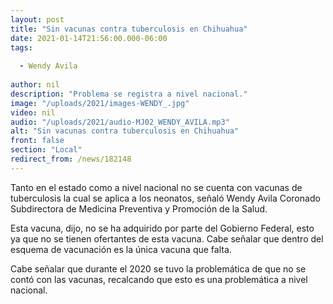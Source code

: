 ```yaml
---
layout: post
title: "Sin vacunas contra tuberculosis en Chihuahua"
date: 2021-01-14T21:56:00.000-06:00
tags:
  
  - Wendy Avila
  
author: nil
description: "Problema se registra a nivel nacional."
image: "/uploads/2021/images-WENDY_.jpg"
video: nil
audio: "/uploads/2021/audio-MJ02_WENDY_AVILA.mp3"
alt: "Sin vacunas contra tuberculosis en Chihuahua"
front: false
section: "Local"
redirect_from: /news/182148
---
```


Tanto en el estado como a nivel nacional no se cuenta con vacunas de tuberculosis la cual se aplica a los neonatos, señaló Wendy Avila Coronado Subdirectora de Medicina Preventiva y Promoción de la Salud.

Esta vacuna, dijo, no se ha adquirido por parte del Gobierno Federal, esto ya que no se tienen ofertantes de esta vacuna. Cabe señalar que dentro del esquema de vacunación es la única vacuna que falta.

Cabe señalar que durante el 2020 se tuvo la problemática de que no se contó con las vacunas, recalcando que esto es una problemática a nivel nacional.
